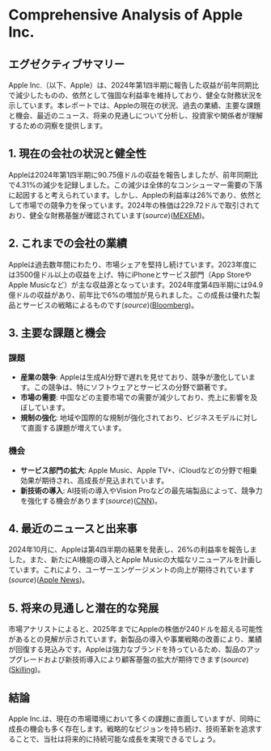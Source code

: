 # Comprehensive Analysis of Apple Inc.

## エグゼクティブサマリー
Apple Inc.（以下、Apple）は、2024年第1四半期に報告した収益が前年同期比で減少したものの、依然として強固な利益率を維持しており、健全な財務状況を示しています。本レポートでは、Appleの現在の状況、過去の業績、主要な課題と機会、最近のニュース、将来の見通しについて分析し、投資家や関係者が理解するための洞察を提供します。

## 1. 現在の会社の状況と健全性
Appleは2024年第1四半期に90.75億ドルの収益を報告しましたが、前年同期比で4.31%の減少を記録しました。この減少は全体的なコンシューマー需要の下落に起因すると考えられています。しかし、Appleの利益率は26%であり、依然として市場での競争力を保っています。2024年の株価は229.72ドルで取引されており、健全な財務基盤が確認されています(*source*)([MEXEM](https://www.mexem.com/blog/apple-inc-financial-performance-and-strategic-updates))。

## 2. これまでの会社の業績
Appleは過去数年間にわたり、市場シェアを堅持し続けています。2023年度には3500億ドル以上の収益を上げ、特にiPhoneとサービス部門（App StoreやApple Musicなど）が主な収益源となっています。2024年度第4四半期には94.9億ドルの収益があり、前年比で6%の増加が見られました。この成長は優れた製品とサービスの戦略によるものです(*source*)([Bloomberg](https://www.bloomberg.com/news/articles/2025-06-12/apple-s-10-biggest-challenges-from-ai-to-tariffs))。

## 3. 主要な課題と機会
### 課題
- **産業の競争**: Appleは生成AI分野で遅れを見せており、競争が激化しています。この競争は、特にソフトウェアとサービスの分野で顕著です。
- **市場の需要**: 中国などの主要市場での需要が減少しており、売上に影響を及ぼしています。
- **規制の強化**: 地域や国際的な規制が強化されており、ビジネスモデルに対して直面する課題が増えています。

### 機会
- **サービス部門の拡大**: Apple Music、Apple TV+、iCloudなどの分野で相乗効果が期待され、高成長が見込まれています。
- **新技術の導入**: AI技術の導入やVision Proなどの最先端製品によって、競争力を強化する機会があります(*source*)([CNN](https://www.cnn.com/2024/01/25/tech/five-big-challenges-apple-is-facing-in-2024))。

## 4. 最近のニュースと出来事
2024年10月に、Appleは第4四半期の結果を発表し、26%の利益率を報告しました。また、新たにAI機能の導入とApple Musicの大幅なリニューアルを計画しています。これにより、ユーザーエンゲージメントの向上が期待されています(*source*)([Apple News](https://www.apple.com/newsroom/2024/10/apple-reports-fourth-quarter-results/))。

## 5. 将来の見通しと潜在的な発展
市場アナリストによると、2025年までにAppleの株価が240ドルを超える可能性があるとの見解が示されています。新製品の導入や事業戦略の改善により、業績が回復する見込みです。Appleは強力なブランドを持っているため、製品のアップグレードおよび新技術導入により顧客基盤の拡大が期待できます(*source*)([Skilling](https://skilling.com/eu/en/blog/stocks-trading/apple-stock-forecast/))。

## 結論
Apple Inc.は、現在の市場環境において多くの課題に直面していますが、同時に成長の機会も多く存在します。戦略的なビジョンを持ち続け、技術革新を追求することで、当社は将来的に持続可能な成長を実現できるでしょう。